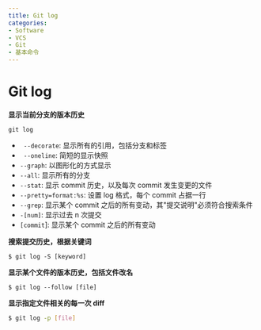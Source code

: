 ```yaml
---
title: Git log
categories:
- Software
- VCS
- Git
- 基本命令
---
```

# Git log

**显示当前分支的版本历史**

 ```shell
 git log
 ```

- ` --decorate`: 显示所有的引用，包括分支和标签
- ` --oneline`: 简短的显示快照
- `--graph`: 以图形化的方式显示
- `--all`: 显示所有的分支
- `--stat`: 显示 commit 历史，以及每次 commit 发生变更的文件
- `--pretty=format:%s`: 设置 log 格式，每个 commit 占据一行
- `--grep`: 显示某个 commit 之后的所有变动，其"提交说明"必须符合搜索条件
- `-[num]`: 显示过去 n 次提交
- `[commit`]: 显示某个 commit 之后的所有变动

**搜索提交历史，根据关键词**

```shell
$ git log -S [keyword]
```

**显示某个文件的版本历史，包括文件改名**

```shell
$ git log --follow [file]
```

**显示指定文件相关的每一次 diff**

 ```bash
$ git log -p [file]
 ```

